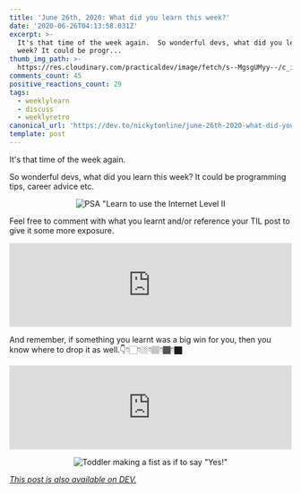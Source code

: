 ```yaml
---
title: 'June 26th, 2020: What did you learn this week?'
date: '2020-06-26T04:13:58.031Z'
excerpt: >-
  It's that time of the week again.  So wonderful devs, what did you learn this
  week? It could be progr...
thumb_img_path: >-
  https://res.cloudinary.com/practicaldev/image/fetch/s--MgsgUMyy--/c_imagga_scale,f_auto,fl_progressive,h_420,q_auto,w_1000/https://dev-to-uploads.s3.amazonaws.com/i/22blp223vum81r9qptw9.png
comments_count: 45
positive_reactions_count: 29
tags:
  - weeklylearn
  - discuss
  - weeklyretro
canonical_url: 'https://dev.to/nickytonline/june-26th-2020-what-did-you-learn-this-week-41p6'
template: post
---
```

It's that time of the week again.

So wonderful devs, what did you learn this week? It could be programming tips, career advice etc.

<center>

![PSA "Learn to use the Internet Level II](https://media.giphy.com/media/yDYAHbqe5DfyM/giphy.gif)

</center>

Feel free to comment with what you learnt and/or reference your TIL post to give it some more exposure.


<iframe class="liquidTag" src="https://dev.to/embed/tag?args=todayilearned" style="border: 0; width: 100%;"></iframe>


And remember, if something you learnt was a big win for you, then you know where to drop it as well.👇👇🏻👇🏼👇🏽👇🏾👇🏿


<iframe class="liquidTag" src="https://dev.to/embed/link?args=https%3A%2F%2Fdev.to%2Fgraciegregory%2Fwhat-was-your-win-this-week-12aj" style="border: 0; width: 100%;"></iframe>


<center>

![Toddler making a fist as if to say "Yes!"](https://media.giphy.com/media/6brH8dM3zeMyA/giphy.gif)

</center>

*[This post is also available on DEV.](https://dev.to/nickytonline/june-26th-2020-what-did-you-learn-this-week-41p6)*


<script>
const parent = document.getElementsByTagName('head')[0];
const script = document.createElement('script');
script.type = 'text/javascript';
script.src = 'https://cdnjs.cloudflare.com/ajax/libs/iframe-resizer/4.1.1/iframeResizer.min.js';
script.charset = 'utf-8';
script.onload = function() {
    window.iFrameResize({}, '.liquidTag');
};
parent.appendChild(script);
</script>    
